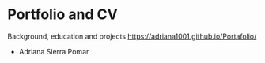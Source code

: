 # Portfolio and CV
Background, education and projects
https://adriana1001.github.io/Portafolio/

- Adriana Sierra Pomar
